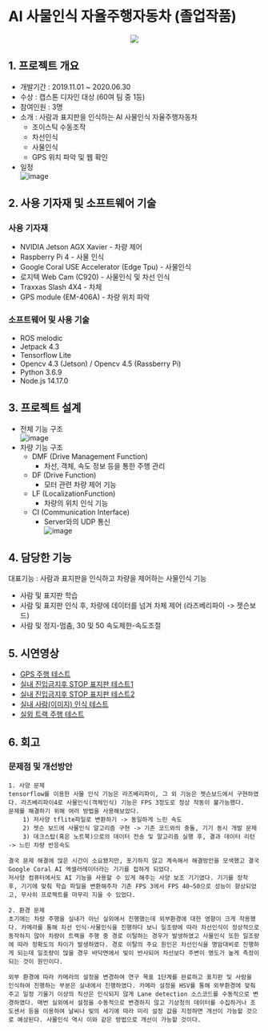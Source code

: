 # AI 사물인식 자율주행자동차 (졸업작품)

<center><img src="https://user-images.githubusercontent.com/103913683/184589933-ff56add8-f8b2-46fd-84bf-aae1b942d828.png"></center>

## 1. 프로젝트 개요
- 개발기간 : 2019.11.01 ~ 2020.06.30
- 수상 : 캡스톤 디자인 대상 (60여 팀 중 1등)
- 참여인원 : 3명
- 소개 : 사람과 표지판을 인식하는 AI 사물인식 자율주행자동차
    - 조이스틱 수동조작
    - 차선인식
    - 사물인식
    - GPS 위치 파악 및 웹 확인
- 일정 </br>
![image](https://user-images.githubusercontent.com/103913683/184660178-6b3e7bcc-828d-45d9-8ffb-f2ed1768ca16.png)


## 2. 사용 기자재 및 소프트웨어 기술
### 사용 기자재
- NVIDIA Jetson AGX Xavier - 차량 제어
- Raspberry Pi 4 - 사물 인식
- Google Coral USE Accelerator (Edge Tpu) - 사물인식
- 로지텍 Web Cam (C920) - 사물인식 및 차선 인식
- Traxxas Slash 4X4 - 차체
- GPS module (EM-406A) - 차량 위치 파악

### 소프트웨어 및 사용 기술
- ROS melodic
- Jetpack 4.3
- Tensorflow Lite
- Opencv 4.3 (Jetson) / Opencv 4.5 (Rassberry Pi)
- Python 3.6.9
- Node.js 14.17.0

## 3. 프로젝트 설계
- 전체 기능 구조</br>
![image](https://user-images.githubusercontent.com/103913683/184658274-dc79c36f-401e-4882-a9a9-08460b2b5352.png)
- 차량 기능 구조
  - DMF (Drive Management Function)
    - 차선, 객체, 속도 정보 등을 통한 주행 관리
  - DF (Drive Function)
    - 모터 관련 차량 제어 기능
  - LF (LocalizationFunction)
    - 차량의 위치 인식 기능
  - CI (Communication Interface)
    - Server와의 UDP 통신</br>
![image](https://user-images.githubusercontent.com/103913683/184658625-4ffb65c5-f1d2-4fd8-ac8b-d39ef559f7bb.png)

## 4. 담당한 기능
대표기능 : 사람과 표지판을 인식하고 차량을 제어하는 사물인식 기능
- 사람 및 표지판 학습
- 사람 및 표지판 인식 후, 차량에 데이터를 넘겨 차체 제어 (라즈베리파이 -> 젯슨보드)
- 사람 및 정지-멈춤, 30 및 50 속도제한-속도조절

## 5. 시연영상
- [GPS 주행 테스트](https://youtu.be/mS-XMv0DXyI)
- [실내 진입금지후 STOP 표지판 테스트1](https://youtu.be/ezSZCGsHeOE)
- [실내 진입금지후 STOP 표지판 테스트2](https://youtu.be/VZLbV189xVc)
- [실내 사람(이미지) 인식 테스트](https://youtu.be/fWBu_FuCiHA)
- [실외 트랙 주행 테스트](https://youtu.be/rxKsBFIYjmE)

## 6. 회고
### 문제점 및 개선방안
```
1. 사양 문제
tensorflow를 이용한 사물 인식 기능은 라즈베리파이, 그 외 기능은 젯슨보드에서 구현하였다. 라즈베리파이4로 사물인식(객체인식) 기능은 FPS 3정도로 정상 작동이 불가능했다.
문제를 해결하기 위해 여러 방법을 사용해보았다.
    1) 저사양 tflite파일로 변환하기 -> 동일하게 느린 속도
    2) 젯슨 보드에 사물인식 알고리즘 구현 -> 기존 코드와의 충돌, 기기 동시 개발 문제
    3) 데크스탑(혹은 노트북)으로의 데이터 전송 및 알고리즘 실행 후, 결과 데이터 리턴 -> 느린 차량 반응속도

결국 문제 해결에 많은 시간이 소요됐지만, 포기하지 않고 계속해서 해결방안을 모색했고 결국 Google Coral AI 엑셀러레이터라는 기기를 접하게 되었다.
저사양 컴퓨터에서도 AI 기능을 사용할 수 있게 해주는 사양 보조 기기였다. 기기를 장착 후, 기기에 맞춰 학습 파일을 변환해주자 기존 FPS 3에서 FPS 40~50으로 성능이 향상되었고, 무사히 프로젝트를 마무리 지을 수 있었다.
```
```
2. 환경 문제
초기에는 차량 주행을 실내가 아닌 실외에서 진행했는데 외부환경에 대한 영향이 크게 작용했다. 카메라를 통해 차선 인식·사물인식을 진행하다 보니 일조량에 따라 차선인식이 정상적으로 동작하지 않아 차량이 트랙을 주행 중 경로 이탈하는 경우가 발생하였고 사물인식 또한 일조량에 따라 정확도의 차이가 발생하였다. 경로 이탈의 주요 원인은 차선인식을 명암대비로 진행하게 되는데 일조량이 많을 경우 바닥면에서 빛이 반사되어 차선보다 주변이 명도가 높게 측정이 되는 것이 원인이다.

외부 환경에 따라 카메라의 설정을 변경하여 연구 목표 1단계를 완료하고 표지판 및 사람을 인식하여 진행하는 부분은 실내에서 진행하였다. 카메라 설정을 HSV를 통해 외부환경에 맞춰주고 일정 기울기 이상의 직선은 인식되지 않게 Lane detection 소스코드를 수동적으로 변경하였다. 매번 실외에서 설정을 수동적으로 변경하지 않고 기상청의 데이터를 수집하거나 조도센서 등을 이용하여 날씨나 빛의 세기에 따라 미리 설정 값을 지정하면 개선이 가능할 것으로 예상된다. 사물인식 역시 이와 같은 방법으로 개선이 가능할 것이다.
```
